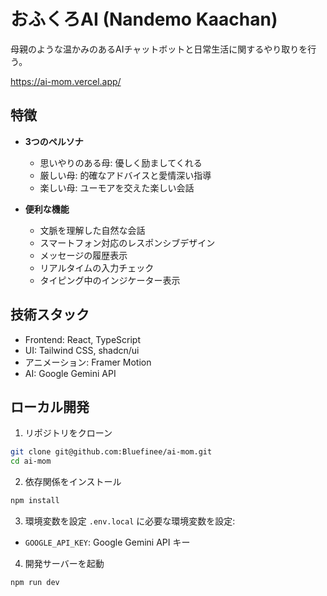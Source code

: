# おふくろAI (Nandemo Kaachan)

母親のような温かみのあるAIチャットボットと日常生活に関するやり取りを行う。

https://ai-mom.vercel.app/

## 特徴

- **3つのペルソナ**
  - 思いやりのある母: 優しく励ましてくれる
  - 厳しい母: 的確なアドバイスと愛情深い指導
  - 楽しい母: ユーモアを交えた楽しい会話

- **便利な機能**
  - 文脈を理解した自然な会話
  - スマートフォン対応のレスポンシブデザイン
  - メッセージの履歴表示
  - リアルタイムの入力チェック
  - タイピング中のインジケーター表示

## 技術スタック

- Frontend: React, TypeScript
- UI: Tailwind CSS, shadcn/ui
- アニメーション: Framer Motion
- AI: Google Gemini API

## ローカル開発

1. リポジトリをクローン
```bash
git clone git@github.com:Bluefinee/ai-mom.git
cd ai-mom
```

2. 依存関係をインストール
```bash
npm install
```

3. 環境変数を設定
`.env.local` に必要な環境変数を設定:
- `GOOGLE_API_KEY`: Google Gemini API キー

4. 開発サーバーを起動
```bash
npm run dev
```